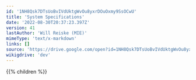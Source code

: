 ```yaml
---
id: '1NH8Qsk7DTsUoBvIVdUktgWvOu8yxrDOuOxmy9SsOCwU'
title: 'System Specifications'
date: '2022-08-30T20:37:23.397Z'
version: 41
lastAuthor: 'Will Reiske (MIE)'
mimeType: 'text/x-markdown'
links: []
source: 'https://drive.google.com/open?id=1NH8Qsk7DTsUoBvIVdUktgWvOu8yxrDOuOxmy9SsOCwU'
wikigdrive: 'dev'
---
```

{{% children %}}
